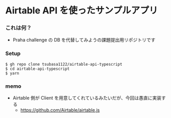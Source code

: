 # Airtable API を使ったサンプルアプリ

### これは何？

- Praha challenge の DB を代替してみようの課題提出用リポジトリです

### Setup

```
$ gh repo clone tsubasa1122/airtable-api-typescript
$ cd airtable-api-typescript
$ yarn
```

### memo

- Airtable 側が Client を用意してくれているみたいだが、今回は愚直に実装する
  - https://github.com/Airtable/airtable.js
